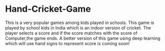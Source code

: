 # Hand-Cricket-Game
This is a very popular games among kids played in schools.
This game is played by school kids in India which is an indoor version of cricket. The player selects a score and if the score matches with the score of Computer,the game ends.
A better version of this game using deep learning which will use hand signs to represent score is coming soon!
